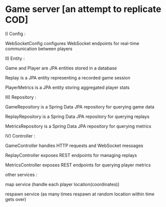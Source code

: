 # Game server [an attempt to replicate COD] 

I) Config :

WebSocketConfig configures WebSocket endpoints for real-time communication between players


II) Entity : 

Game and Player are JPA entities stored in a database

Replay is a JPA entity representing a recorded game session

PlayerMetrics is a JPA entity storing aggregated player stats


III) Repository :

GameRepository is a Spring Data JPA repository for querying game data

ReplayRepository is a Spring Data JPA repository for querying replays

MetricsRepository is a Spring Data JPA repository for querying metrics



IV) Controller :

GameController handles HTTP requests and WebSocket messages

ReplayController exposes REST endpoints for managing replays

MetricsController exposes REST endpoints for querying player metrics


other services : 

map service (handle each player location(coordinates))

respawn service (as many times respawn at random location within time gets over)
